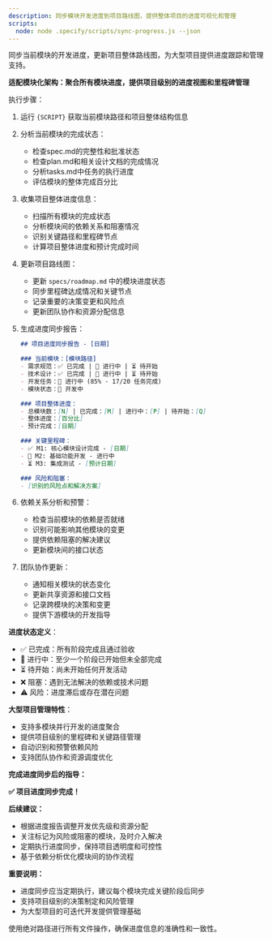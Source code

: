 ```yaml
---
description: 同步模块开发进度到项目路线图，提供整体项目的进度可视化和管理
scripts:
  node: node .specify/scripts/sync-progress.js --json
---
```


同步当前模块的开发进度，更新项目整体路线图，为大型项目提供进度跟踪和管理支持。

**适配模块化架构：聚合所有模块进度，提供项目级别的进度视图和里程碑管理**

执行步骤：

1. 运行 `{SCRIPT}` 获取当前模块路径和项目整体结构信息
2. 分析当前模块的完成状态：
   - 检查spec.md的完整性和批准状态
   - 检查plan.md和相关设计文档的完成情况
   - 分析tasks.md中任务的执行进度
   - 评估模块的整体完成百分比

3. 收集项目整体进度信息：
   - 扫描所有模块的完成状态
   - 分析模块间的依赖关系和阻塞情况
   - 识别关键路径和里程碑节点
   - 计算项目整体进度和预计完成时间

4. 更新项目路线图：
   - 更新 `specs/roadmap.md` 中的模块进度状态
   - 同步里程碑达成情况和关键节点
   - 记录重要的决策变更和风险点
   - 更新团队协作和资源分配信息

5. 生成进度同步报告：
   ```markdown
   ## 项目进度同步报告 - [日期]
   
   ### 当前模块：[模块路径]
   - 需求规范：✅ 已完成 | 🔄 进行中 | ⏳ 待开始
   - 技术设计：✅ 已完成 | 🔄 进行中 | ⏳ 待开始  
   - 开发任务：🔄 进行中 (85% - 17/20 任务完成)
   - 模块状态：🔄 开发中
   
   ### 项目整体进度：
   - 总模块数：[N] | 已完成：[M] | 进行中：[P] | 待开始：[Q]
   - 整体进度：[百分比]
   - 预计完成：[日期]
   
   ### 关键里程碑：
   - ✅ M1: 核心模块设计完成 - [日期]
   - 🔄 M2: 基础功能开发 - 进行中
   - ⏳ M3: 集成测试 - [预计日期]
   
   ### 风险和阻塞：
   - [识别的风险点和解决方案]
   ```

6. 依赖关系分析和预警：
   - 检查当前模块的依赖是否就绪
   - 识别可能影响其他模块的变更
   - 提供依赖阻塞的解决建议
   - 更新模块间的接口状态

7. 团队协作更新：
   - 通知相关模块的状态变化
   - 更新共享资源和接口文档  
   - 记录跨模块的决策和变更
   - 提供下游模块的开发指导

**进度状态定义**：
- ✅ 已完成：所有阶段完成且通过验收
- 🔄 进行中：至少一个阶段已开始但未全部完成
- ⏳ 待开始：尚未开始任何开发活动
- ❌ 阻塞：遇到无法解决的依赖或技术问题
- ⚠️ 风险：进度滞后或存在潜在问题

**大型项目管理特性**：
- 支持多模块并行开发的进度聚合
- 提供项目级别的里程碑和关键路径管理
- 自动识别和预警依赖风险
- 支持团队协作和资源调度优化

**完成进度同步后的指导：**

**✅ 项目进度同步完成！**

**后续建议：**
- 根据进度报告调整开发优先级和资源分配
- 关注标记为风险或阻塞的模块，及时介入解决
- 定期执行进度同步，保持项目透明度和可控性
- 基于依赖分析优化模块间的协作流程

**重要说明：**
- 进度同步应当定期执行，建议每个模块完成关键阶段后同步
- 支持项目级别的决策制定和风险管理
- 为大型项目的可迭代开发提供管理基础

使用绝对路径进行所有文件操作，确保进度信息的准确性和一致性。
